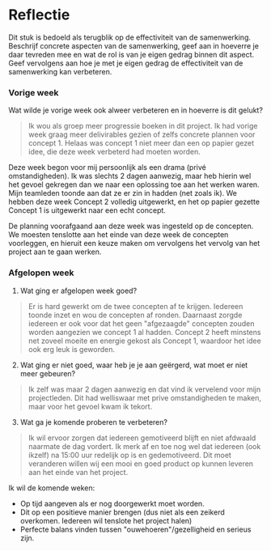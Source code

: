 Reflectie
==========

Dit stuk is bedoeld als terugblik op de effectiviteit van de samenwerking.
Beschrijf concrete aspecten van de samenwerking, geef aan in hoeverre je daar tevreden mee en wat de rol is
 van je eigen gedrag binnen dit aspect. Geef vervolgens aan hoe je met je eigen gedrag de effectiviteit van 
 de samenwerking kan verbeteren.
 

### Vorige week
Wat wilde je vorige week ook alweer verbeteren en in hoeverre is dit gelukt? 
> Ik wou als groep meer progressie boeken in dit project. Ik had vorige week graag meer delivirables gezien of zelfs concrete plannen voor concept 1. Helaas was concept 1 niet meer dan een op papier gezet idee, die deze week verbeterd had moeten worden.

Deze week begon voor mij persoonlijk als een drama (privé omstandigheden). Ik was slechts 2 dagen aanwezig, maar heb hierin wel het gevoel gekregen dan we naar een oplossing toe aan het werken waren. Mijn teamleden toonde aan dat ze er zin in hadden (net zoals ik). We hebben deze week Concept 2 volledig uitgewerkt, en het op papier gezette Concept 1 is uitgewerkt naar een echt concept. 

De planning voorafgaand aan deze week was ingesteld op de concepten. We moesten tenslotte aan het einde van deze week de concepten voorleggen, en hieruit een keuze maken om vervolgens het vervolg van het project aan te gaan werken. 

### Afgelopen week

1. Wat ging er afgelopen week goed?
> Er is hard gewerkt om de twee concepten af te krijgen. Iedereen toonde inzet en wou de concepten af ronden. Daarnaast zorgde iedereen er ook voor dat het geen "afgezaagde" concepten zouden worden aangezien we concept 1 al hadden. Concept 2 heeft minstens net zoveel moeite en energie gekost als Concept 1, waardoor het idee ook erg leuk is geworden.

2. Wat ging er niet goed, waar heb je je aan geërgerd, wat moet er niet meer gebeuren?
> Ik zelf was maar 2 dagen aanwezig en dat vind ik vervelend voor mijn projectleden. Dit had welliswaar met prive omstandigheden te maken, maar voor het gevoel kwam ik tekort. 
 
3. Wat ga je komende proberen te verbeteren?
> Ik wil ervoor zorgen dat iedereen gemotiveerd blijft en niet afdwaald naarmate de dag vordert. Ik merk af en toe nog wel dat iedereen (ook ikzelf) na 15:00 uur redelijk op is en gedemotiveerd. Dit moet veranderen willen wij een mooi en goed product op kunnen leveren aan het einde van het project.

Ik wil de komende weken:
- Op tijd aangeven als er nog doorgewerkt moet worden.
- Dit op een positieve manier brengen (dus niet als een zeikerd overkomen. Iedereen wil tenslote het project halen)
- Perfecte balans vinden tussen "ouwehoeren"/gezelligheid en serieus zijn.


